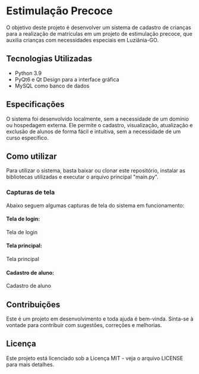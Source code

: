 # Estimulação Precoce #
O objetivo deste projeto é desenvolver um sistema de cadastro de crianças para a realização de matrículas em um projeto de estimulação precoce, que auxilia crianças com necessidades especiais em Luziânia-GO.

## Tecnologias Utilizadas ##
- Python 3.9
- PyQt6 e Qt Design para a interface gráfica
- MySQL como banco de dados
## Especificações ##
O sistema foi desenvolvido localmente, sem a necessidade de um domínio ou hospedagem externa. Ele permite o cadastro, visualização, atualização e exclusão de alunos de forma fácil e intuitiva, sem a necessidade de um curso específico.

## Como utilizar ##
Para utilizar o sistema, basta baixar ou clonar este repositório, instalar as bibliotecas utilizadas e executar o arquivo principal "main.py".

### Capturas de tela ###
Abaixo seguem algumas capturas de tela do sistema em funcionamento:

#### Tela de login: ####

Tela de login

#### Tela principal: ####

Tela principal

#### Cadastro de aluno: ####

Cadastro de aluno

## Contribuições ##
Este é um projeto em desenvolvimento e toda ajuda é bem-vinda. Sinta-se à vontade para contribuir com sugestões, correções e melhorias.

## Licença ##
Este projeto está licenciado sob a Licença MIT - veja o arquivo LICENSE para mais detalhes.
